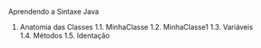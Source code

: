 Aprendendo a Sintaxe Java

1.  Anatomia das Classes
    1.1.    MinhaClasse
    1.2.    MinhaClasse1
    1.3.    Variáveis
    1.4.    Métodos
    1.5.    Identação
